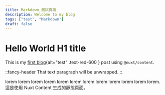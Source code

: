 ```yaml
---
title: Markdown 測試頁面
description: Welcome to my blog
tags: ["test", "Markdown"]
draft: false
---
```


# Hello World H1 title

This is my [first blog](#link){alt="test" .text-red-600 } post using `@nuxt/content`.

<!-- more -->

::fancy-header
That text paragraph will be unwrapped.
::

lorem lorem lorem lorem lorem lorem lorem lorem lorem lorem lorem lorem.
這是使用 Nuxt Content 生成的靜態頁面。
